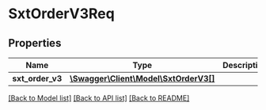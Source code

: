 # SxtOrderV3Req

## Properties
Name | Type | Description | Notes
------------ | ------------- | ------------- | -------------
**sxt_order_v3** | [**\Swagger\Client\Model\SxtOrderV3[]**](SxtOrderV3.md) |  | [optional] 

[[Back to Model list]](../README.md#documentation-for-models) [[Back to API list]](../README.md#documentation-for-api-endpoints) [[Back to README]](../README.md)


